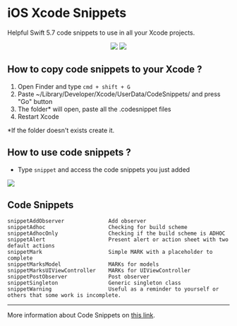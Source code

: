 # iOS Xcode Snippets

Helpful Swift 5.7 code snippets to use in all your Xcode projects.

<p align="center">
  <img src="https://img.shields.io/badge/swift-5.7-orange"/>
  <img src="https://img.shields.io/badge/License-MIT-yellow"/>
</p>

## How to copy code snippets to your Xcode ?
1. Open Finder and type `cmd + shift + G`
2. Paste ~/Library/Developer/Xcode/UserData/CodeSnippets/ and press "Go" button
3. The folder* will open, paste all the .codesnippet files
4. Restart Xcode

*If the folder doesn't exists create it.

## How to use code snippets ?
- Type `snippet` and access the code snippets you just added

![](Assets/demo.gif)

## Code Snippets

```
snippetAddObserver              Add observer
snippetAdhoc                    Checking for build scheme
snippetAdhocOnly                Checking if the build scheme is ADHOC
snippetAlert                    Present alert or action sheet with two default actions
snippetMark                     Simple MARK with a placeholder to complete
snippetMarksModel               MARKs for models
snippetMarksUIViewController    MARKs for UIViewController
snippetPostObserver             Post observer
snippetSingleton                Generic singleton class
snippetWarning                  Useful as a reminder to yourself or others that some work is incomplete.
```

---

More information about Code Snippets on [this link](https://medium.com/@mjurfest/helpful-code-snippets-for-ios-21aa5ef894de#2720-c476906db172).
